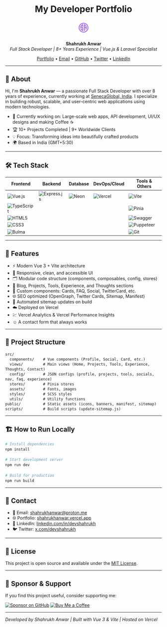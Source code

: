 <h1 align="center">My Developer Portfolio</h1>

<!-- Banner or Logo -->
<p align="center">
  <img src="./public/android-chrome-512x512.png" alt="Portfolio Banner" width="10%"/>
</p>

<p align="center">
  <b>Shahrukh Anwar</b><br>
  <i>Full Stack Developer | 8+ Years Experience | Vue.js & Laravel Specialist</i>
</p>

<p align="center">
  <a href="https://shahrukhanwar.vercel.app">Portfolio</a> •
  <a href="mailto:shahrukhanwar@proton.me">Email</a> •
  <a href="https://github.com/devshahrukhanwar">GitHub</a> •
  <a href="https://x.com/devshahrukh">Twitter</a> •
  <a href="https://www.linkedin.com/in/devshahrukh">LinkedIn</a>
</p>

---

## 📝 About

Hi, I'm **Shahrukh Anwar** — a passionate Full Stack Developer with over 8 years of experience, currently working at [SenecaGlobal, India](https://senecaglobal.com/). I specialize in building robust, scalable, and user-centric web applications using modern technologies.

- 🔭 Currently working on: Large-scale web apps, API development, UI/UX designs and making Coffee ☕
- 🏆 10+ Projects Completed | 9+ Worldwide Clients
- 💡 Focus: Transforming ideas into beautifully crafted products
- 🌍 Based in India (GMT+5:30)

---

## 🛠️ Tech Stack

| Frontend                                                                                               | Backend                                                                                             | Database                                                                             | DevOps/Cloud                                                                               | Tools & Others                                                                                      |
| ------------------------------------------------------------------------------------------------------ | --------------------------------------------------------------------------------------------------- | ------------------------------------------------------------------------------------ | ------------------------------------------------------------------------------------------ | --------------------------------------------------------------------------------------------------- |
| ![Vue.js](https://img.shields.io/badge/Vue.js-35495E?logo=vue.js&logoColor=4FC08D&style=flat)          | ![Express.js](https://img.shields.io/badge/Express.js-000000?logo=express&logoColor=fff&style=flat) | ![Neon](https://img.shields.io/badge/Neon-0081FF?logo=neon&logoColor=fff&style=flat) | ![Vercel](https://img.shields.io/badge/Vercel-000000?logo=vercel&logoColor=fff&style=flat) | ![Vite](https://img.shields.io/badge/Vite-646CFF?logo=vite&logoColor=fff&style=flat)                |
| ![TypeScript](https://img.shields.io/badge/TypeScript-3178C6?logo=typescript&logoColor=fff&style=flat) |                                                                                                     |                                                                                      |                                                                                            | ![Pinia](https://img.shields.io/badge/Pinia-FFD859?logo=pinia&logoColor=fff&style=flat)             |
| ![HTML5](https://img.shields.io/badge/HTML5-E34F26?logo=html5&logoColor=fff&style=flat)                |                                                                                                     |                                                                                      |                                                                                            | ![Swagger](https://img.shields.io/badge/Swagger-85EA2D?logo=swagger&logoColor=fff&style=flat)       |
| ![CSS3](https://img.shields.io/badge/CSS3-1572B6?logo=css3&logoColor=fff&style=flat)                   |                                                                                                     |                                                                                      |                                                                                            | ![Puppeteer](https://img.shields.io/badge/Puppeteer-40B5A4?logo=puppeteer&logoColor=fff&style=flat) |
| ![Bulma](https://img.shields.io/badge/Bulma-00D1B2?logo=bulma&logoColor=fff&style=flat)                |                                                                                                     |                                                                                      |                                                                                            | ![Git](https://img.shields.io/badge/Git-F05032?logo=git&logoColor=fff&style=flat)                   |

---

## 🚀 Features

- ⚡ Modern Vue 3 + Vite architecture
- 🎨 Responsive, clean, and accessible UI
- 🗂️ Modular code structure (components, composables, config, stores)
- 📰 Blog, Projects, Tools, Experience, and Thoughts sections
- 🧩 Custom components: Cards, FAQ, Social, TwitterCard, etc.
- 🌐 SEO optimized (OpenGraph, Twitter Cards, Sitemap, Manifest)
- 🔄 Automated sitemap updates on build
- ☁️ Deployed on Vercel
- 💹 Vercel Analytics & Vercel Performance Insights
- ☺️ A contact form that always works

---

## 📂 Project Structure

```text
src/
  components/    # Vue components (Profile, Social, Card, etc.)
  views/         # Main views (Home, Projects, Tools, Experience, Thoughts, Contact)
  config/        # JSON configs (profile, projects, tools, socials, nav, faq, experience)
  stores/        # Pinia stores
  assets/        # Fonts, images
  styles/        # SCSS styles
  utils/         # Utility functions
public/          # Static assets (icons, banners, manifest, sitemap)
scripts/         # Build scripts (update-sitemap.js)
```

---

## 🏗️ How to Run Locally

```bash
# Install dependencies
npm install

# Start development server
npm run dev

# Build for production
npm run build
```

---

## 🤝 Contact

- 📧 Email: [shahrukhanwar@proton.me](mailto:shahrukhanwar@proton.me)
- 🌐 Portfolio: [shahrukhanwar.vercel.app](https://shahrukhanwar.vercel.app)
- 💼 LinkedIn: [linkedin.com/in/devshahrukh](https://www.linkedin.com/in/devshahrukh)
- 🐦 Twitter: [x.com/devshahrukh](https://x.com/devshahrukh)

---

## 📄 License

This project is open source and available under the [MIT License](LICENSE).

---

## 💖 Sponsor & Support

If you find this project useful, consider supporting me:

<p align="left">
  <a href="https://github.com/sponsors/devshahrukhanwar"><img src="https://img.shields.io/badge/Sponsor%20on-GitHub-E4405F?logo=githubsponsors&logoColor=fff&style=flat" alt="Sponsor on GitHub"/></a>
  <a href="https://www.buymeacoffee.com/devshahrukh"><img src="https://img.shields.io/badge/Buy%20Me%20a%20Coffee-FFDD00?logo=buymeacoffee&logoColor=000&style=flat" alt="Buy Me a Coffee"/></a>
</p>

---

<p align="left">
  <i>Developed by Shahrukh Anwar | Built with Vue 3 & Vite | Hosted on Vercel</i>
</p>

